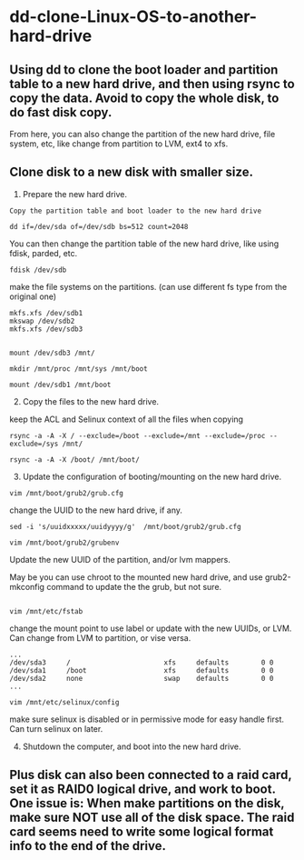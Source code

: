 # dd-clone-Linux-OS-to-another-hard-drive


## Using dd to clone the boot loader and partition table to a new hard drive, and then using rsync to copy the data. Avoid to copy the whole disk, to do fast disk copy. 

From here, you can also change the partition of the new hard drive, file system, etc, like change from partition to LVM, ext4 to xfs.

## Clone disk to a new disk with smaller size.

1. Prepare the new hard drive.

```text
Copy the partition table and boot loader to the new hard drive

dd if=/dev/sda of=/dev/sdb bs=512 count=2048

```


You can then change the partition table of the new hard drive, like using fdisk, parded, etc.

```text
fdisk /dev/sdb
```
make the file systems on the partitions. (can use different fs type from the original one)

```text
mkfs.xfs /dev/sdb1
mkswap /dev/sdb2
mkfs.xfs /dev/sdb3


mount /dev/sdb3 /mnt/

mkdir /mnt/proc /mnt/sys /mnt/boot

mount /dev/sdb1 /mnt/boot 
```

2. Copy the files to the new hard drive.

keep the ACL and Selinux context of all the files when copying

```text
rsync -a -A -X / --exclude=/boot --exclude=/mnt --exclude=/proc --exclude=/sys /mnt/

rsync -a -A -X /boot/ /mnt/boot/
```


3. Update the configuration of booting/mounting on the new hard drive.

```text
vim /mnt/boot/grub2/grub.cfg
```


change the UUID to the new hard drive, if any.
```text
sed -i 's/uuidxxxxx/uuidyyyy/g'  /mnt/boot/grub2/grub.cfg

vim /mnt/boot/grub2/grubenv
```

Update the new UUID of the partition, and/or lvm mappers.

May be you can use chroot to the mounted new hard drive, and use grub2-mkconfig command to update the the grub, but not sure.

```text

vim /mnt/etc/fstab
```


change the mount point to use label or update with the new UUIDs, or LVM. Can change from LVM to partition, or vise versa.

```text
...
/dev/sda3     /                       xfs     defaults        0 0
/dev/sda1     /boot                   xfs     defaults        0 0
/dev/sda2     none                    swap    defaults        0 0
...

vim /mnt/etc/selinux/config
```


make sure selinux is disabled or in permissive mode for easy handle first. Can turn selinux on later.


4. Shutdown the computer, and boot into the new hard drive.



## Plus disk can also been connected to a raid card, set it as RAID0 logical drive, and work to boot. One issue is: When make partitions on the disk, make sure NOT use all of the disk space. The raid card seems need to write some logical format info to the end of the drive. 


